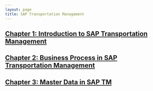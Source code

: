 ```yaml
---
layout: page
title: SAP Transportation Management
---
```


## [Chapter 1: Introduction to SAP Transportation Management](TM/Chapter1.md)
## [Chapter 2: Business Process in SAP Transportation Management](TM/Chapter2.md)
## [Chapter 3: Master Data in SAP TM](TM/Chapter3.md)